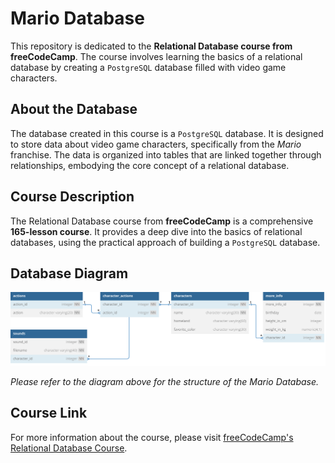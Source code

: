 # Mario Database

This repository is dedicated to the **Relational Database course from freeCodeCamp**. The course involves learning the basics of a relational database by creating a `PostgreSQL` database filled with video game characters.

## About the Database

The database created in this course is a `PostgreSQL` database. It is designed to store data about video game characters, specifically from the *Mario* franchise. The data is organized into tables that are linked together through relationships, embodying the core concept of a relational database.

## Course Description

The Relational Database course from **freeCodeCamp** is a comprehensive **165-lesson course**. It provides a deep dive into the basics of relational databases, using the practical approach of building a `PostgreSQL` database.

## Database Diagram

![Database Diagram](./images/mario-database-diagram.svg)

*Please refer to the diagram above for the structure of the Mario Database.*

## Course Link

For more information about the course, please visit [freeCodeCamp's Relational Database Course](https://www.freecodecamp.org/learn/relational-database).